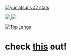  [![yumatsui's 42 stats](https://badge.mediaplus.ma/colorfulwaves/yumatsui)](https://github.com/oakoudad/badge42)
 
 <p align="leading">
  <a href="https://skillicons.dev">
    <img src="https://skillicons.dev/icons?i=c,cpp,androidstudio,kotlin,python,html,css,js,react" />
   <img src="https://skillicons.dev/icons?i=bootstrap,figma,blender,aws,docker,firebase,nginx,wordpress,github" />
  </a>
</p>

[![Top Langs](https://github-readme-stats.vercel.app/api/top-langs/?username=yumatsui00
)](https://github.com/anuraghazra/github-readme-stats)

# check [this](https://yuma.poco-vision.com) out! 
